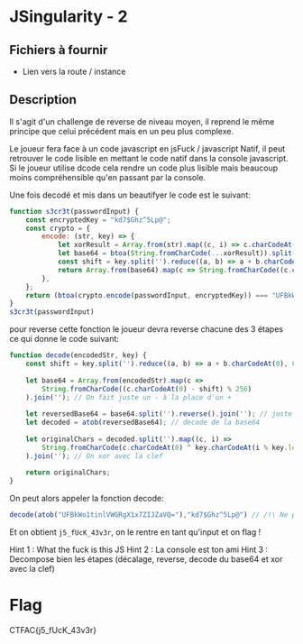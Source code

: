 # JSingularity - 2

## Fichiers à fournir

- Lien vers la route / instance

## Description

Il s'agit d'un challenge de reverse de niveau moyen, il reprend le même principe que celui précédent mais en un peu plus complexe.

Le joueur fera face à un code javascript en jsFuck / javascript Natif, il peut retrouver le code lisible en mettant le code natif dans la console javascript. Si le joueur utilise dcode cela rendre un code plus lisible mais beaucoup moins compréhensible qu'en passant par la console.

Une fois decodé et mis dans un beautifyer le code est le suivant:

```js
function s3cr3t(passwordInput) {
    const encryptedKey = "kd7$Ghz^5Lp@";
    const crypto = {
        encode: (str, key) => {
            let xorResult = Array.from(str).map((c, i) => c.charCodeAt(0) ^ key.charCodeAt(i % key.length));
            let base64 = btoa(String.fromCharCode(...xorResult)).split('').reverse().join('');
            const shift = key.split('').reduce((a, b) => a + b.charCodeAt(0), 0) % 25;
            return Array.from(base64).map(c => String.fromCharCode((c.charCodeAt(0) + shift) % 256)).join('');
        },
    };
    return (btoa(crypto.encode(passwordInput, encryptedKey)) === "UFBkWo1tinlVWGRgX1x7ZIJZaVQ=")
}
s3cr3t(passwordInput)
```

pour reverse cette fonction le joueur devra reverse chacune des 3 étapes ce qui donne le code suivant:

```js
function decode(encodedStr, key) {
    const shift = key.split('').reduce((a, b) => a + b.charCodeAt(0), 0) % 25; // Ligne qui ne change pas car la clef est connu
    
    let base64 = Array.from(encodedStr).map(c => 
        String.fromCharCode((c.charCodeAt(0) - shift) % 256)
    ).join(''); // On fait juste un - à la place d'un +
        
    let reversedBase64 = base64.split('').reverse().join(''); // juste un reverse
    let decoded = atob(reversedBase64); // decode de la base64
        
    let originalChars = decoded.split('').map((c, i) =>
        String.fromCharCode(c.charCodeAt(0) ^ key.charCodeAt(i % key.length))
    ).join(''); // On xor avec la clef
        
    return originalChars;
}
```

On peut alors appeler la fonction decode:
```js
decode(atob("UFBkWo1tinlVWGRgX1x7ZIJZaVQ="),"kd7$Ghz^5Lp@") // /!\ Ne pas oublier de faire un atob !
```

Et on obtient `j5_fUcK_43v3r`, on le rentre en tant qu'input et on flag !

Hint 1 : What the fuck is this JS
Hint 2 : La console est ton ami
Hint 3 : Decompose bien les étapes (décalage, reverse, decode du base64 et xor avec la clef)

# Flag
CTFAC{j5_fUcK_43v3r}